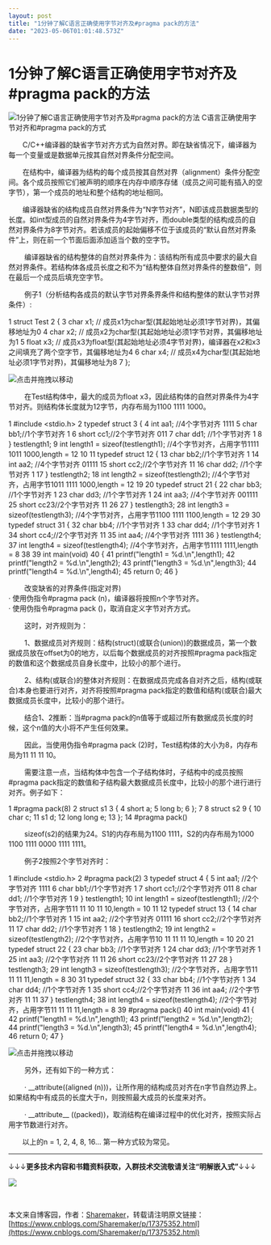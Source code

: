 ```yaml
---
layout: post
title: "1分钟了解C语言正确使用字节对齐及#pragma pack的方法"
date: "2023-05-06T01:01:48.573Z"
---
```

1分钟了解C语言正确使用字节对齐及#pragma pack的方法
================================

![1分钟了解C语言正确使用字节对齐及#pragma pack的方法](https://img2023.cnblogs.com/blog/2999540/202305/2999540-20230505205021844-290132308.png) C语言正确使用字节对齐和#pragma pack的方式

​　　C/C++编译器的缺省字节对齐方式为自然对界。即在缺省情况下，编译器为每一个变量或是数据单元按其自然对界条件分配空间。

　　在结构中，编译器为结构的每个成员按其自然对界（alignment）条件分配空间。各个成员按照它们被声明的顺序在内存中顺序存储（成员之间可能有插入的空字节），第一个成员的地址和整个结构的地址相同。

　　编译器缺省的结构成员自然对界条件为“N字节对齐”，N即该成员数据类型的长度。如int型成员的自然对界条件为4字节对齐，而double类型的结构成员的自然对界条件为8字节对齐。若该成员的起始偏移不位于该成员的“默认自然对界条件”上，则在前一个节面后面添加适当个数的空字节。

        编译器缺省的结构整体的自然对界条件为：该结构所有成员中要求的最大自然对界条件。若结构体各成员长度之和不为“结构整体自然对界条件的整数倍”，则在最后一个成员后填充空字节。

        例子1（分析结构各成员的默认字节对界条界条件和结构整体的默认字节对界条件）:

1 struct Test
2 { 
3   char x1; // 成员x1为char型(其起始地址必须1字节对界)，其偏移地址为0 
4   char x2; // 成员x2为char型(其起始地址必须1字节对界，其偏移地址为1 
5   float x3; // 成员x3为float型(其起始地址必须4字节对界)，编译器在x2和x3之间填充了两个空字节，其偏移地址为4 
6   char x4; // 成员x4为char型(其起始地址必须1字节对界)，其偏移地址为8 
7 };

![](https://img2023.cnblogs.com/blog/2999540/202305/2999540-20230505205103748-1768287230.gif "点击并拖拽以移动")

        在Test结构体中，最大的成员为float x3，因此结构体的自然对界条件为4字节对齐。则结构体长度就为12字节，内存布局为1100 1111 1000。

 1 #include <stdio.h>
 2 typedef struct
 3 {
 4   int aa1; //4个字节对齐 1111
 5   char bb1;//1个字节对齐 1
 6   short cc1;//2个字节对齐 011
 7   char dd1; //1个字节对齐 1
 8 } testlength1;
 9 int length1 = sizeof(testlength1); //4个字节对齐，占用字节1111 1011 1000,length = 12
10 
11 typedef struct
12 {
13   char bb2;//1个字节对齐 1
14   int aa2; //4个字节对齐 01111
15   short cc2;//2个字节对齐 11
16   char dd2; //1个字节对齐 1
17 } testlength2;
18 int length2 = sizeof(testlength2); //4个字节对齐，占用字节1011  1111 1000,length = 12
19 
20 typedef struct
21 {
22   char bb3; //1个字节对齐 1
23   char dd3; //1个字节对齐 1
24   int aa3; //4个字节对齐 001111
25   short cc23//2个字节对齐 11
26 
27 } testlength3;
28 int length3 = sizeof(testlength3); //4个字节对齐，占用字节1100 1111 1100,length = 12
29 
30 typedef struct
31 {
32   char bb4; //1个字节对齐 1
33   char dd4; //1个字节对齐 1
34   short cc4;//2个字节对齐 11
35   int aa4; //4个字节对齐 1111
36 } testlength4;
37 int length4 = sizeof(testlength4); //4个字节对齐，占用字节1111 1111,length = 8
38 
39 int main(void)
40 {
41   printf("length1 = %d.\\n",length1);
42   printf("length2 = %d.\\n",length2);
43   printf("length3 = %d.\\n",length3);
44   printf("length4 = %d.\\n",length4);
45   return 0;
46 }

        改变缺省的对界条件(指定对界)  
· 使用伪指令#pragma pack (n)，编译器将按照n个字节对齐。  
· 使用伪指令#pragma pack ()，取消自定义字节对齐方式。

        这时，对齐规则为：

        1、数据成员对齐规则：结构(struct)(或联合(union))的数据成员，第一个数据成员放在offset为0的地方，以后每个数据成员的对齐按照#pragma pack指定的数值和这个数据成员自身长度中，比较小的那个进行。

        2、结构(或联合)的整体对齐规则：在数据成员完成各自对齐之后，结构(或联合)本身也要进行对齐，对齐将按照#pragma pack指定的数值和结构(或联合)最大数据成员长度中，比较小的那个进行。

        结合1、2推断：当#pragma pack的n值等于或超过所有数据成员长度的时候，这个n值的大小将不产生任何效果。

        因此，当使用伪指令#pragma pack (2)时，Test结构体的大小为8，内存布局为11 11 11 10。

        需要注意一点，当结构体中包含一个子结构体时，子结构中的成员按照#pragma pack指定的数值和子结构最大数据成员长度中，比较小的那个进行进行对齐。例子如下：

 1 #pragma pack(8)
 2 struct s1 3 {
 4   short a; 5   long b; 6 };
 7 
 8 struct s2 9 {
10   char c;
11 s1 d;
12   long long e;
13 };
14 #pragma pack()

        sizeof(s2)的结果为24。S1的内存布局为1100 1111，S2的内存布局为1000 1100 1111 0000 1111 1111。

        例子2按照2个字节对齐时：

 1 #include <stdio.h>
 2 #pragma pack(2)
 3 typedef struct
 4 {
 5   int aa1; //2个字节对齐 1111
 6   char bb1;//1个字节对齐 1
 7   short cc1;//2个字节对齐 011
 8   char dd1; //1个字节对齐 1
 9 } testlength1;
10 int length1 = sizeof(testlength1); //2个字节对齐，占用字节11 11 10 11 10,length = 10
11 
12 typedef struct
13 {
14   char bb2;//1个字节对齐 1
15   int aa2; //2个字节对齐 01111
16   short cc2;//2个字节对齐 11
17   char dd2; //1个字节对齐 1
18 } testlength2;
19 int length2 = sizeof(testlength2); //2个字节对齐，占用字节10 11 11 11 10,length = 10
20 
21 typedef struct
22 {
23   char bb3; //1个字节对齐 1
24   char dd3; //1个字节对齐 1
25   int aa3; //2个字节对齐 11 11
26   short cc23//2个字节对齐 11
27 
28 } testlength3;
29 int length3 = sizeof(testlength3); //2个字节对齐，占用字节11 11 11 11,length = 8
30 
31 typedef struct
32 {
33   char bb4; //1个字节对齐 1
34   char dd4; //1个字节对齐 1
35   short cc4;//2个字节对齐 11
36   int aa4; //2个字节对齐 11 11
37 } testlength4;
38 int length4 = sizeof(testlength4); //2个字节对齐，占用字节11 11 11 11,length = 8
39 #pragma pack()
40 int main(void)
41 {
42   printf("length1 = %d.\\n",length1);
43   printf("length2 = %d.\\n",length2);
44   printf("length3 = %d.\\n",length3);
45   printf("length4 = %d.\\n",length4);
46   return 0;
47 }

![](https://img2023.cnblogs.com/blog/2999540/202305/2999540-20230505205103748-1768287230.gif "点击并拖拽以移动")

        另外，还有如下的一种方式：

        · \_\_attribute((aligned (n)))，让所作用的结构成员对齐在n字节自然边界上。如果结构中有成员的长度大于n，则按照最大成员的长度来对齐。

        · \_\_attribute\_\_ ((packed))，取消结构在编译过程中的优化对齐，按照实际占用字节数进行对齐。

       以上的n = 1, 2, 4, 8, 16... 第一种方式较为常见。

* * *

↓↓↓**更多技术内容和书籍资料获取，入群技术交流敬请关注“明解嵌入式”**↓↓↓ 

![](https://img2023.cnblogs.com/blog/2999540/202305/2999540-20230505204944803-1755904833.png)

​

本文来自博客园，作者：[Sharemaker](https://www.cnblogs.com/Sharemaker/)，转载请注明原文链接：[https://www.cnblogs.com/Sharemaker/p/17375352.html](https://www.cnblogs.com/Sharemaker/p/17375352.html)